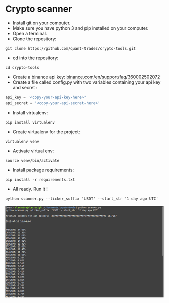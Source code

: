 # Crypto scanner

- Install git on your computer. 
- Make sure you have python 3 and pip installed on your computer. 
- Open a terminal.
- Clone the repository: 
```
git clone https://github.com/quant-tradez/crypto-tools.git
```
- cd into the repository: 
```
cd crypto-tools
```
- Create a binance api key: [binance.com/en/support/faq/360002502072]()
- Create a file called config.py with two variables containing your api key and secret : 
```python
api_key = '<copy-your-api-key-here>'
api_secret = '<copy-your-api-secret-here>'
```
- Install virtualenv: 
```
pip install virtualenv
```
- Create virtualenv for the project: 
```
virtualenv venv
```
- Activate virtual env:
```
source venv/bin/activate
```
- Install package requirements:
```
pip install -r requirements.txt
```
- All ready. Run it ! 
```
python scanner.py --ticker_suffix 'USDT' --start_str '1 day ago UTC'
```

![Preview](https://github.com/quant-tradez/crypto-tools/blob/master/screenshots/screenshot.png)
